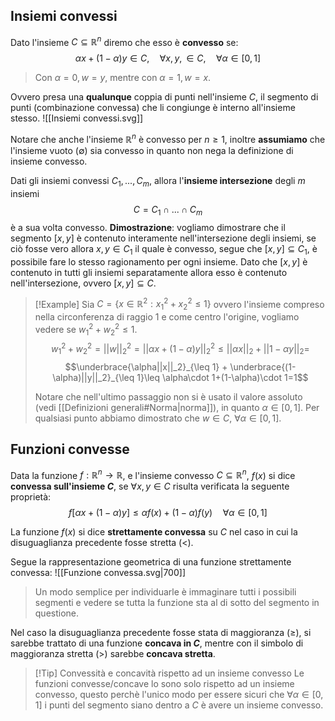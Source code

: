 ## Insiemi convessi
Dato l'insieme $C\subseteq \mathbb{R}^n$ diremo che esso è **convesso** se:
$$\alpha x+(1-\alpha)y\in C,\quad \forall x,y,\in C,\quad\forall\alpha\in[0,1]$$
>Con $\alpha=0,w=y$, mentre con $\alpha=1,w=x$.

Ovvero presa una **qualunque** coppia di punti nell'insieme $C$, il segmento di punti (combinazione convessa) che li congiunge è interno all'insieme stesso.
![[Insiemi convessi.svg]]

Notare che anche l'insieme $\mathbb{R}^n$ è convesso per $n\geq 1$, inoltre **assumiamo** che l'insieme vuoto ($\emptyset$) sia convesso in quanto non nega la definizione di insieme convesso.

Dati gli insiemi convessi $C_1,...,C_m$, allora l'**insieme intersezione** degli $m$ insiemi
$$C=C_1\cap...\cap C_m$$
è a sua volta convesso.
**Dimostrazione**: vogliamo dimostrare che il segmento $[x,y]$ è contenuto interamente nell'intersezione degli insiemi, se ciò fosse vero allora $x,y\in C_1$ il quale è convesso, segue che $[x,y]\subseteq C_1$, è possibile fare lo stesso ragionamento per ogni insieme. Dato che $[x,y]$ è contenuto in tutti gli insiemi separatamente allora esso è contenuto nell'intersezione, ovvero $[x,y]\subseteq C$.

>[!Example]
>Sia $C=\{x\in\mathbb{R}^2:x_1^2+x_2^2\leq1\}$ ovvero l'insieme compreso nella circonferenza di raggio $1$ e come centro l'origine, vogliamo vedere se $w_1^2+w_2^2\leq 1$.
>$$w_1^2 + w_2^2 = ||w||_2^2=||\alpha x+(1-\alpha)y||_2^2\leq ||\alpha x||_2+||1-\alpha y||_2=$$
>$$\underbrace{\alpha||x||_2}_{\leq 1} + \underbrace{(1-\alpha)||y||_2}_{\leq 1}\leq \alpha\cdot 1+(1-\alpha)\cdot 1=1$$
>
>Notare che nell'ultimo passaggio non si è usato il valore assoluto (vedi [[Definizioni generali#Norma|norma]]), in quanto $\alpha\in[0,1]$.
>Per qualsiasi punto abbiamo dimostrato che $w\in C$, $\forall\alpha\in[0,1]$.

## Funzioni convesse
Data la funzione $f:\mathbb{R}^n\to\mathbb{R}$, e l'insieme convesso $C\subseteq \mathbb{R}^n$, $f(x)$ si dice **convessa sull'insieme $C$**, se $\forall x,y\in C$ risulta verificata la seguente proprietà:
$$f[\alpha x+(1-\alpha)y]\leq \alpha f(x)+(1-\alpha)f(y)\quad\forall\alpha\in[0,1]$$

La funzione $f(x)$ si dice **strettamente convessa** su $C$ nel caso in cui la disuguaglianza precedente fosse stretta ($<$).

Segue la rappresentazione geometrica di una funzione strettamente convessa:
![[Funzione convessa.svg|700]]

>Un modo semplice per individuarle è immaginare tutti i possibili segmenti e vedere se tutta la funzione sta al di sotto del segmento in questione.

Nel caso la disuguaglianza precedente fosse stata di maggioranza ($\geq$), si sarebbe trattato di una funzione **concava in $C$**, mentre con il simbolo di maggioranza stretta ($>$) sarebbe **concava stretta**.

>[!Tip] Convessità e concavità rispetto ad un insieme convesso
>Le funzioni convesse/concave lo sono solo rispetto ad un insieme convesso, questo perchè l'unico modo per essere sicuri che $\forall\alpha\in[0,1]$ i punti del segmento siano dentro a $C$ è avere un insieme convesso.
